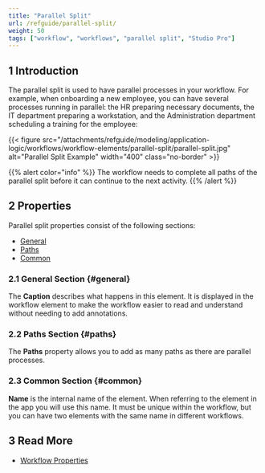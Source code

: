 ```yaml
---
title: "Parallel Split"
url: /refguide/parallel-split/
weight: 50
tags: ["workflow", "workflows", "parallel split", "Studio Pro"]
---
```


## 1 Introduction

The parallel split is used to have parallel processes in your workflow. For example, when onboarding a new employee, you can have several processes running in parallel: the HR preparing necessary documents, the IT department preparing a workstation, and the Administration department scheduling a training for the employee:

{{< figure src="/attachments/refguide/modeling/application-logic/workflows/workflow-elements/parallel-split/parallel-split.jpg" alt="Parallel Split Example" width="400" class="no-border" >}}

{{% alert color="info" %}}
The workflow needs to complete all paths of the parallel split before it can continue to the next activity.
{{% /alert %}}

## 2 Properties

Parallel split properties consist of the following sections:

* [General](#general)
* [Paths](#paths)
* [Common](#common)

### 2.1 General Section {#general}

The **Caption** describes what happens in this element. It is displayed in the workflow element to make the workflow easier to read and understand without needing to add annotations.

### 2.2 Paths Section {#paths}

The **Paths** property allows you to add as many paths as there are parallel processes. 

### 2.3 Common Section {#common}

**Name** is the internal name of the element. When referring to the element in the app you will use this name. It must be unique within the workflow, but you can have two elements with the same name in different workflows. 

## 3 Read More

* [Workflow Properties](/refguide/workflow-properties/)
